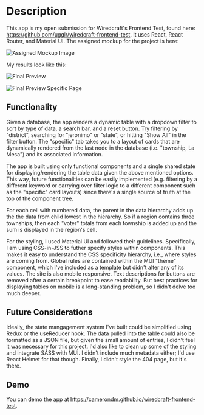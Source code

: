 
# Description

This app is my open submission for Wiredcraft's Frontend Test, found here: https://github.com/ugglr/wiredcraft-frontend-test. It uses React, React Router, and Material UI.
The assigned mockup for the project is here:

![Assigned Mockup Image](https://camo.githubusercontent.com/e4fae5c535d915ec68cf15d07251183f461d39f6/68747470733a2f2f636c6475702e636f6d2f4a4d336c4c42415335562e6a7067)

My results look like this:

![Final Preview](https://raw.githubusercontent.com/camerondm/wiredcraft-frontend-test/master/src/Images/Overall_Preview.png)

![Final Preview Specific Page](https://raw.githubusercontent.com/camerondm/wiredcraft-frontend-test/master/src/Images/Specific_Page_Preview.png)

## Functionality

Given a database, the app renders a dynamic table with a dropdown filter to sort by type of data, a search bar, and a reset button. Try filtering by "district", searching for "jeronimo" or "state", or hitting "Show All" in the filter button. The "specific" tab takes you to a layout of cards that are dynamically rendered from the last node in the database (i.e. "township, La Mesa") and its associated information.

The app is built using only functional components and a single shared state for displaying/rendering the table data given the above mentioned options. This way, future functionalities can be easily implemented (e.g. filtering by a different keyword or carrying over filter logic to a different component such as the "specific" card layouts) since there's a single source of truth at the top of the component tree.

For each cell with numbered data, the parent in the data hierarchy adds up the the data from child lowest in the hierarchy. So if a region contains three townships, then each "voter" totals from each township is added up and the sum is displayed in the region's cell.

For the styling, I used Material UI and followed their guidelines. Specifically, I am using CSS-in-JSS to futher specify styles within components. This makes it easy to understand the CSS specificity hierarchy, i.e., where styles are coming from. Global rules are contained within the MUI "theme" component, which I've included as a template but didn't alter any of its values. The site is also mobile responsive. Text descriptions for buttons are removed after a certain breakpoint to ease readability. But best practices for displaying tables on mobile is a long-standing problem, so I didn't delve too much deeper.

## Future Considerations

Ideally, the state mangagement system I've built could be simplified using Redux or the useReducer hook. The data pulled into the table could also be formatted as a JSON file, but given the small amount of entries, I didn't feel it was necessary for this project. I'd also like to clean up some of the styling and integrate SASS with MUI. I didn't include much metadata either; I'd use React Helmet for that though. Finally, I didn't style the 404 page, but it's there.

## Demo

You can demo the app at https://camerondm.github.io/wiredcraft-frontend-test.
